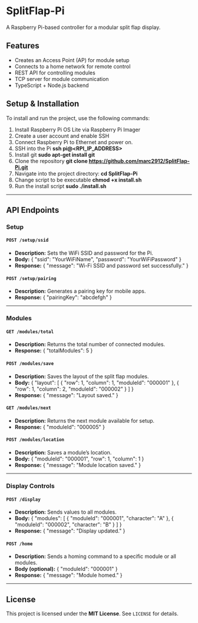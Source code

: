 # SplitFlap-Pi

A Raspberry Pi-based controller for a modular split flap display.

## Features
- Creates an Access Point (AP) for module setup
- Connects to a home network for remote control
- REST API for controlling modules
- TCP server for module communication
- TypeScript + Node.js backend

## Setup & Installation

To install and run the project, use the following commands:

1. Install Raspberry Pi OS Lite via Raspberry Pi Imager
2. Create a user account and enable SSH
3. Connect Raspberry Pi to Ethernet and power on.
4. SSH into the Pi
   **ssh pi@<RPI_IP_ADDRESS>**
5. Install git
   **sudo apt-get install git**
6. Clone the repository
   **git clone https://github.com/marc2912/SplitFlap-Pi.git**
7. Navigate into the project directory:
   **cd SplitFlap-Pi**
8. Change script to be executable
   **chmod +x install.sh**
9. Run the install script
   **sudo ./install.sh**


---

## API Endpoints

### Setup

#### `POST /setup/ssid`
- **Description:** Sets the WiFi SSID and password for the Pi.
- **Body:**
  {
    "ssid": "YourWiFiName",
    "password": "YourWiFiPassword"
  }
- **Response:**
  {
    "message": "Wi-Fi SSID and password set successfully."
  }

#### `POST /setup/pairing`
- **Description:** Generates a pairing key for mobile apps.
- **Response:**
  {
    "pairingKey": "abcdefgh"
  }

---

### Modules

#### `GET /modules/total`
- **Description:** Returns the total number of connected modules.
- **Response:**
  {
    "totalModules": 5
  }

#### `POST /modules/save`
- **Description:** Saves the layout of the split flap modules.
- **Body:**
  {
    "layout": [
      { "row": 1, "column": 1, "moduleId": "000001" },
      { "row": 1, "column": 2, "moduleId": "000002" }
    ]
  }
- **Response:**
  {
    "message": "Layout saved."
  }

#### `GET /modules/next`
- **Description:** Returns the next module available for setup.
- **Response:**
  {
    "moduleId": "000005"
  }

#### `POST /modules/location`
- **Description:** Saves a module’s location.
- **Body:**
  {
    "moduleId": "000001",
    "row": 1,
    "column": 1
  }
- **Response:**
  {
    "message": "Module location saved."
  }

---

### Display Controls

#### `POST /display`
- **Description:** Sends values to all modules.
- **Body:**
  {
    "modules": [
      { "moduleId": "000001", "character": "A" },
      { "moduleId": "000002", "character": "B" }
    ]
  }
- **Response:**
  {
    "message": "Display updated."
  }

#### `POST /home`
- **Description:** Sends a homing command to a specific module or all modules.
- **Body (optional):**
  {
    "moduleId": "000001"
  }
- **Response:**
  {
    "message": "Module homed."
  }

---

## License
This project is licensed under the **MIT License**. See `LICENSE` for details.